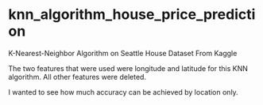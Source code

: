 # knn_algorithm_house_price_prediction
K-Nearest-Neighbor Algorithm on Seattle House Dataset From Kaggle

The two features that were used were longitude and latitude for this KNN algorithm. All other features were deleted. 

I wanted to see how much accuracy can be achieved by location only.
